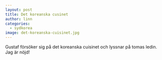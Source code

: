 ```yaml
---
layout: post
title: Det koreanska cusinet
author: linn
categories:
  - sydkorea
image: det-koreanska-cuisinet.jpg
---
```


Gustaf försöker sig på det koreanska cuisinet och lyssnar på tomas ledin. Jag är nöjd!